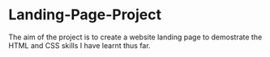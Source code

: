 # Landing-Page-Project

The aim of the project is to create a website landing page to demostrate the HTML and CSS skills I have learnt thus far. 